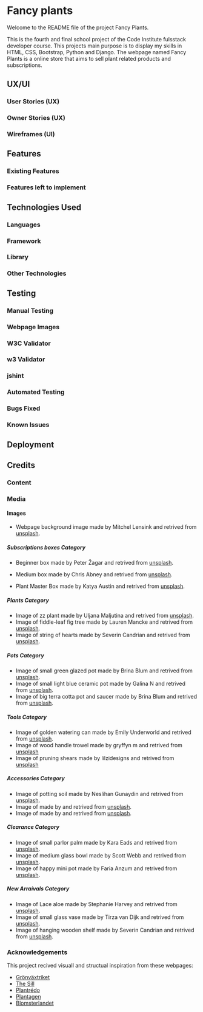 # Fancy plants
Welcome to the README file of the project Fancy Plants.

This is the fourth and final school project of the Code Institute 
fulsstack developer course. This projects main purpose is to display my
skills in HTML, CSS, Bootstrap, Python and Django. The webpage named
Fancy Plants is a online store that aims to sell plant related products
and subscriptions.


## UX/UI

### User Stories (UX)

### Owner Stories (UX)

### Wireframes (UI)


## Features

### Existing Features

### Features left to implement


## Technologies Used

### Languages

### Framework

### Library

### Other Technologies


## Testing

### Manual Testing

### Webpage Images

### W3C Validator

### w3 Validator

### jshint

### Automated Testing

### Bugs Fixed

### Known Issues


## Deployment

### 


## Credits

### Content

### Media

#### Images

- Webpage background image made by Mitchel Lensink and retrived from [unsplash](https://unsplash.com/photos/DFIl2Kw6ulw).



##### Subscriptions boxes Category
- Beginner box made by Peter Žagar and retrived from [unsplash](https://unsplash.com/photos/bLgWa9b0ioY).

- Medium box made by Chris Abney and retrived from [unsplash](https://unsplash.com/photos/qLW70Aoo8BE).

- Plant Master Box made by Katya Austin and retrived from [unsplash](https://unsplash.com/photos/4Vg6ez9jaec).

##### Plants Category
- Image of zz plant made by Uljana Maljutina and retrived from [unsplash](https://unsplash.com/photos/7QyOFJoungI).
- Image of fiddle-leaf fig tree made by Lauren Mancke and retrived from [unsplash](https://unsplash.com/photos/DpphPG9ENsI).
- Image of string of hearts made by Severin Candrian and retrived from [unsplash](https://unsplash.com/photos/xGpYDi-0348).

##### Pots Category
- Image of small green glazed pot made by Brina Blum and retrived from [unsplash](https://unsplash.com/photos/2RyuA0imp5k).
- Image of small light blue ceramic pot made by Galina N and retrived from [unsplash](https://unsplash.com/photos/miziNqvJx5M).
- Image of big terra cotta pot and saucer made by Brina Blum and retrived from [unsplash](https://unsplash.com/photos/ArCgAeF5_Wk).

##### Tools Category
- Image of golden watering can made by Emily Underworld and retrived from [unsplash](https://unsplash.com/photos/AmI0d5QoaEg).
- Image of wood handle trowel made by gryffyn m and retrived from [unsplash](https://unsplash.com/photos/JR7IPWMMXcc)
- Image of pruning shears made by lilzidesigns and retrived from [unsplash](https://unsplash.com/photos/RjTJBhtjHSY)

##### Accessories Category
- Image of potting soil made by Neslihan Gunaydin and retrived from [unsplash](https://unsplash.com/photos/BduDcrySLKM).
- Image of  made by  and retrived from [unsplash]().
- Image of  made by  and retrived from [unsplash]().

##### Clearance Category
- Image of small parlor palm made by Kara Eads and retrived from [unsplash](https://unsplash.com/photos/olvdBsHT1bA).
- Image of medium glass bowl made by Scott Webb and retrived from [unsplash](https://unsplash.com/photos/6zDgwG-2520).
- Image of happy mini pot made by Faria Anzum and retrived from [unsplash](https://unsplash.com/photos/ONK9IlKizS4).

##### New Arraivals Category
- Image of Lace aloe made by Stephanie Harvey and retrived from [unsplash](https://unsplash.com/photos/T0inbt7nRME).
- Image of small glass vase made by Tirza van Dijk and retrived from [unsplash](https://unsplash.com/photos/cNGUw-CEsp0).
- Image of hanging wooden shelf made by Severin Candrian and retrived from [unsplash](https://unsplash.com/photos/edRZ0zEBq4I).


### Acknowledgements 
This project recived visuall and structual inspiration from these webpages:

- [Grönväxtriket](https://gronvaxtriket.se/)
- [The Sill](https://www.thesill.com/)
- [Plantrédo](https://www.plantredo.com/)
- [Plantagen](https://www.plantagen.se/)
- [Blomsterlandet](https://www.blomsterlandet.se/vaxter/)